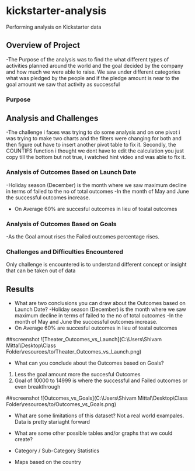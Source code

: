 # kickstarter-analysis
Performing analysis on Kickstarter data 
## Overview of Project
-The Purpose of the analysis was to find the what different types of activities planned around the world and the goal decided by the company and how much 
 we were able to raise. We saw under different categories what was pledged by the people and if the pledge amount is near to the goal amount we saw that activity as successful

### Purpose

## Analysis and Challenges

-The challenge i faces was trying to do some analysis and on one pivot i was trying to make two charts and the filters were changing for both and then figure out have to insert another pivot table to fix it.
Secondly, the COUNTIFS function i thought we dont have to edit the calculation you just copy till the bottom but not true, i watched hint video and was able to fix it.

### Analysis of Outcomes Based on Launch Date
-Holiday season (December) is the month where we saw maximum decline in terms of failed to the no of total outcomes
-In the month of May and June the successful outcomes increase.
- On Average 60% are succesful outcomes in lieu of toatal outcomes
### Analysis of Outcomes Based on Goals

-As the Goal amout rises the Failed outcomes percentage rises.


### Challenges and Difficulties Encountered
Only challenge is encountered is to understand different concept or insight that can be taken out of data
## Results

- What are two conclusions you can draw about the Outcomes based on Launch Date?
-Holiday season (December) is the month where we saw maximum decline in terms of failed to the no of total outcomes
-In the month of May and June the successful outcomes increase.
- On Average 60% are succesful outcomes in lieu of toatal outcomes

##screenshot
![Theater_Outcomes_vs_Launch](C:\Users\Shivam Mittal\Desktop\Class Folder\resources/to/Theater_Outcomes_vs_Launch.png)

- What can you conclude about the Outcomes based on Goals?
1. Less the goal amount more the succesful Outcomes
2. Goal of 10000 to 14999 is where the successful and Failed outcomes or even breakthrough

##screenshot
![Outcomes_vs_Goals](C:\Users\Shivam Mittal\Desktop\Class Folder\resources/to/Outcomes_vs_Goals.png)
- What are some limitations of this dataset?
Not a real world exampales. Data is pretty stariaght forward

- What are some other possible tables and/or graphs that we could create?
- Category / Sub-Category Statistics
- Maps based on the country 

